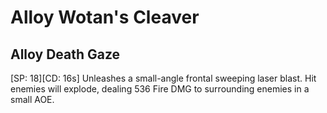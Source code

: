 # Alloy Wotan's Cleaver

## Alloy Death Gaze

[SP: 18][CD: 16s] Unleashes a small-angle frontal sweeping laser blast. Hit enemies will explode, dealing 536 Fire DMG to surrounding enemies in a small AOE.